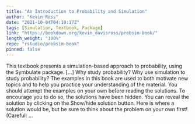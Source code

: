 ```yaml
---
title: "An Introduction to Probability and Simulation"
author: "Kevin Ross"
date: "2021-10-04T04:19:17Z"
tags: [Simulation, Textbook, Package]
link: "https://bookdown.org/kevin_davisross/probsim-book/"
length_weight: "100%"
repo: "rstudio/probsim-book"
pinned: false
---
```


This textbook presents a simulation-based approach to probability, using the Symbulate package. [...] Why study probability? Why use simulation to study probability? The examples in this book are used to both motivate new topics and to help you practice your understanding of the material. You should attempt the examples on your own before reading the solutions. To encourage you to do so, the solutions have been hidden. You can reveal the solution by clicking on the Show/hide solution button. Here is where a solution would be, but be sure to think about the problem on your own first! (Careful:  ...
